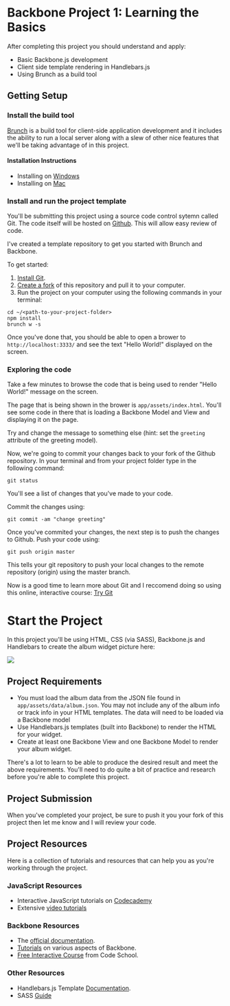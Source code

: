 # Backbone Project 1: Learning the Basics

After completing this project you should understand and apply:

* Basic Backbone.js development
* Client side template rendering in Handlebars.js
* Using Brunch as a build tool

## Getting Setup

### Install the build tool

[Brunch](http://brunch.io/) is a build tool for client-side application development and it includes the ability to run a local server along with a slew of other nice features that we'll be taking advantage of in this project.

#### Installation Instructions
* Installing on [Windows](http://www.axelscript.com/2013/02/06/installing-brunch-io-on-windows/)
* Installing on [Mac](http://blog.stevenlu.com/2012/05/04/brunchio-on-mac-osx/)


### Install and run the project template

You'll be submitting this project using a source code control sytemn called Git. The code itself will be hosted on [Github](http://github.com). This will allow easy review of code.

I've created a template repository to get you started with Brunch and Backbone.

To get started:

1. [Install Git](https://help.github.com/articles/set-up-git). 
2. [Create a fork](https://help.github.com/articles/fork-a-repo) of this repository and pull it to your computer.
3. Run the project on your computer using the following commands in your terminal:
```shell
cd ~/<path-to-your-project-folder>
npm install
brunch w -s
```
Once you've done that, you should be able to open a brower to `http://localhost:3333/` and see the text "Hello World!" displayed on the screen.

### Exploring the code

Take a few minutes to browse the code that is being used to render "Hello World!" message on the screen.

The page that is being shown in the brower is `app/assets/index.html`. You'll see some code in there that is loading a Backbone Model and View and displaying it on the page.

Try and change the message to something else (hint: set the `greeting` attribute of the greeting model).

Now, we're going to commit your changes back to your fork of the Github repository. In your terminal and from your project folder type in the following command:
```shell
git status
```
You'll see a list of changes that you've made to your code.

Commit the changes using:
```shell
git commit -am "change greeting"
```

Once you've commited your changes, the next step is to push the changes to Github. Push your code using:
```shell
git push origin master
```
This tells your git repository to push your local changes to the remote repository (origin) using the master branch.

Now is a good time to learn more about Git and I reccomend doing so using this online, interactive course: [Try Git](http://try.github.io/levels/1/challenges/1)


# Start the Project

In this project you'll be using HTML, CSS (via SASS), Backbone.js and Handlebars to create the album widget picture here:

![](http://s3.amazonaws.com/pathwright-uploads/vHxvvzhjSDqbGJFNGGQt_Screen+Shot+2013-09-09+at+4.26.52+PM.png)

## Project Requirements
* You must load the album data from the JSON file found in `app/assets/data/album.json`. You may not include any of the album info or track info in your HTML templates.
The data will need to be loaded via a Backbone model
* Use Handlebars.js templates (built into Backbone) to render the HTML for your widget.
* Create at least one Backbone View and one Backbone Model to render your album widget. 


There's a lot to learn to be able to produce the desired result and meet the above requirements. You'll need to do quite a bit of practice and research before you're able to complete this project.


## Project Submission

When you've completed your project, be sure to push it you your fork of this project then let me know and I will review your code.

## Project Resources

Here is a collection of tutorials and resources that can help you as you're working through the project.

### JavaScript Resources
* Interactive JavaScript tutorials on [Codecademy](http://www.codecademy.com/tracks/javascript)
* Extensive [video tutorials](http://yuiblog.com/crockford/)

### Backbone Resources
* The [official documentation](http://backbonejs.org/).
* [Tutorials](http://backbonetutorials.com/) on various aspects of Backbone.
* [Free Interactive Course](http://backbone.codeschool.com/) from Code School.


### Other Resources
* Handlebars.js Template [Documentation](http://handlebarsjs.com/).
* SASS [Guide](http://sass-lang.com/guide)



